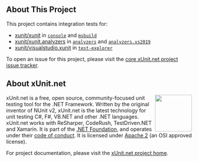 ## About This Project

This project contains integration tests for:

- [xunit/xunit](https://github.com/xunit/xunit) in [`console`](console) and [`msbuild`](msbuild)
- [xunit/xunit.analyzers](https://github.com/xunit/xunit.analyzers) in [`analyzers`](analyzers) and [`analyzers.vs2019`](analyzers.vs2019)
- [xunit/visualstudio.xunit](https://github.com/xunit/visualstudio.xunit) in [`test-explorer`](test-explorer)

To open an issue for this project, please visit the [core xUnit.net project issue tracker](https://github.com/xunit/xunit/issues).

## About xUnit.net

[<img align="right" width="100px" src="https://raw.githubusercontent.com/xunit/media/main/dotnet-foundation.svg" />](https://dotnetfoundation.org/projects/project-detail/xunit)

xUnit.net is a free, open source, community-focused unit testing tool for the .NET Framework. Written by the original inventor of NUnit v2, xUnit.net is the latest technology for unit testing C#, F#, VB.NET and other .NET languages. xUnit.net works with ReSharper, CodeRush, TestDriven.NET and Xamarin. It is part of the [.NET Foundation](https://www.dotnetfoundation.org/), and operates under their [code of conduct](https://www.dotnetfoundation.org/code-of-conduct). It is licensed under [Apache 2](https://opensource.org/licenses/Apache-2.0) (an OSI approved license).

For project documentation, please visit the [xUnit.net project home](https://xunit.net/).
